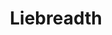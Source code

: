 ---
title: "Liebreadth"
collection: software
type: "A GAP package"
gitlink: "https://github.com/Osferay/LieBreadth"
description: "Computation of the breadth for finite dimensional Lie algebras."
manual: "/manuals/liebreadth/chap0_mj.html"
manualpdf: "liebreadth.pdf"
---